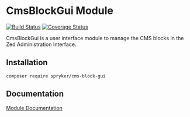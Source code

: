 # CmsBlockGui Module
[![Build Status](https://travis-ci.org/spryker/CmsBlockGui.svg)](https://travis-ci.org/spryker/CmsBlockGui)
[![Coverage Status](https://coveralls.io/repos/github/spryker/CmsBlockGui/badge.svg)](https://coveralls.io/github/spryker/CmsBlockGui)

CmsBlockGui is a user interface module to manage the CMS blocks in the Zed Administration Interface.

## Installation

```
composer require spryker/cms-block-gui
```

## Documentation

[Module Documentation](http://academy.spryker.com/developing_with_spryker/module_guide/content_management/cms_block/cms_block.html)
